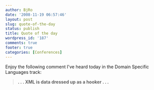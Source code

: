 ```yaml
---
author: BjRo
date: '2008-11-19 06:57:46'
layout: post
slug: quote-of-the-day
status: publish
title: Quote of the day
wordpress_id: '187'
comments: true
footer: true
categories: [Conferences]
---
```


Enjoy the following comment I've heard today in the Domain Specific Languages track:

> **. . . XML is data dressed up as a hooker . . .**
